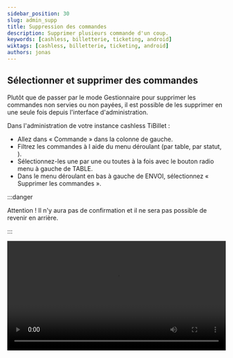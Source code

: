 ```yaml
---
sidebar_position: 30
slug: admin_supp
title: Suppression des commandes
description: Supprimer plusieurs commande d'un coup.
keywords: [cashless, billetterie, ticketing, android]
wiktags: [cashless, billetterie, ticketing, android]
authors: jonas
---
```


## Sélectionner et supprimer des commandes

Plutôt que de passer par le mode Gestionnaire pour supprimer les commandes non servies ou non payées, il est possible de les supprimer en une seule fois depuis l'interface d'administration.

Dans l'administration de votre instance cashless TiBillet : 

- Allez dans « Commande » dans la colonne de gauche.
- Filtrez les commandes à l aide du menu déroulant (par table, par statut, ).
- Sélectionnez-les une par une ou toutes à la fois avec le bouton radio menu à gauche de TABLE.
- Dans le menu déroulant en bas à gauche de ENVOI, sélectionnez « Supprimer les commandes ».

:::danger

Attention ! Il n'y aura pas de confirmation et il ne sera pas possible de revenir en arrière.

:::

<video width="100%" controls src="/img/suppressioncommande.mp4"></video>
